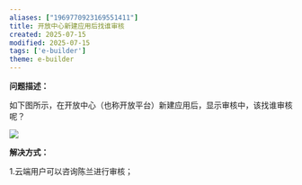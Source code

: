 ```yaml
---
aliases: ["1969770923169551411"]
title: 开放中心新建应用后找谁审核
created: 2025-07-15
modified: 2025-07-15
tags: ['e-builder']
theme: e-builder
---
```


**问题描述：**

如下图所示，在开放中心（也称开放平台）新建应用后，显示审核中，该找谁审核呢？

![](https://myhelpdoc.oss-cn-heyuan.aliyuncs.com/mdimages/c1fc8373ecdc7fc58abe264d11c3ce16.jpg)

**解决方式：**

1.云端用户可以咨询陈兰进行审核；

